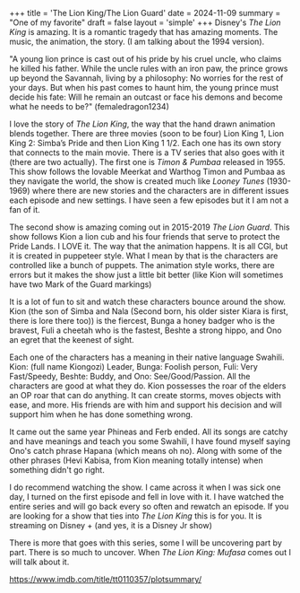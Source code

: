 +++
title = 'The Lion King/The Lion Guard'
date = 2024-11-09
summary = "One of my favorite"
draft = false
layout = 'simple'
+++
Disney's *The Lion King* is amazing. It is a romantic tragedy that has amazing moments. The music, the animation, the story. (I am talking about the 1994 version).

"A young lion prince is cast out of his pride by his cruel uncle, who claims he killed his father. While the uncle rules with an iron paw, the prince grows up beyond the Savannah, living by a philosophy: No worries for the rest of your days. But when his past comes to haunt him, the young prince must decide his fate: Will he remain an outcast or face his demons and become what he needs to be?" (femaledragon1234)

I love the story of *The Lion King*, the way that the hand drawn animation blends together. There are three movies (soon to be four) Lion King 1, Lion King 2: Simba’s Pride and then Lion King 1 1/2. Each one has its own story that connects to the main movie. There is a TV series that also goes with it (there are two actually). The first one is *Timon & Pumbaa* released in 1955. This show follows the lovable Meerkat and Warthog Timon and Pumbaa as they navigate the world, the show is created much like *Looney Tunes* (1930-1969) where there are new stories and the characters are in different issues each episode and new settings. I have seen a few episodes but it I am not a fan of it.

The second show is amazing coming out in 2015-2019 *The Lion Guard*. This show follows Kion a lion cub and his four friends that serve to protect the Pride Lands. I LOVE it. The way that the animation happens. It is all CGI, but it is created in puppeteer style. What I mean by that is the characters are controlled like a bunch of puppets. The animation style works, there are errors but it makes the show just a little bit better (like Kion will sometimes have two Mark of the Guard markings)

It is a lot of fun to sit and watch these characters bounce around the show. Kion (the son of Simba and Nala (Second born, his older sister Kiara is first, there is lore there too)) is the fiercest, Bunga a honey badger who is the bravest, Fuli a cheetah who is the fastest, Beshte a strong hippo, and Ono an egret that the keenest of sight. 

Each one of the characters has a meaning in their native language Swahili. Kion: (full name Kiongozi) Leader, Bunga: Foolish person, Fuli: Very Fast/Speedy, Beshte: Buddy, and Ono: See/Good/Passion. All the characters are good at what they do. Kion possesses the roar of the elders an OP roar that can do anything. It can create storms, moves objects with ease, and more. His friends are with him and support his decision and will support him when he has done something wrong. 

It came out the same year Phineas and Ferb ended. All its songs are catchy and have meanings and teach you some Swahili, I have found myself saying Ono's catch phrase Hapana (which means oh no). Along with some of the other phrases (Hevi Kabisa, from Kion meaning totally intense) when something didn't go right. 

I do recommend watching the show. I came across it when I was sick one day, I turned on the first episode and fell in love with it. I have watched the entire series and will go back every so often and rewatch an episode. If you are looking for a show that ties into *The Lion King* this is for you. It is streaming on Disney + (and yes, it is a Disney Jr show) 

There is more that goes with this series, some I will be uncovering part by part. There is so much to uncover. When *The Lion King: Mufasa* comes out I will talk about it. 


https://www.imdb.com/title/tt0110357/plotsummary/